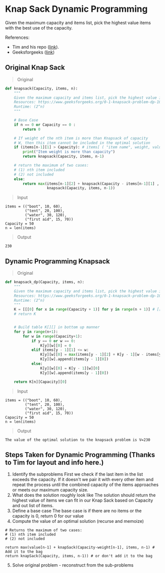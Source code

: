 # Knap Sack Dynamic Programming

Given the maximum capacity and items list, pick the highest value items with the best use of the capacity.

References:
* Tim and his repo ([link](https://github.com/daisukiyo/cs-2.2/blob/master/challenges/challenge-4/Part-1/README.md)).
* Geeksforgeeks ([link](https://www.geeksforgeeks.org/0-1-knapsack-problem-dp-10/))

## Original Knap Sack
> Original
```Python
def knapsack(Capacity, items, n):
    """
    Given the maximum capacity and items list, pick the highest value items with the best use of the capacity.
    Resources: https://www.geeksforgeeks.org/0-1-knapsack-problem-dp-10/
    Runtime: (2^n)
    """

    # Base Case
    if n == 0 or Capacity == 0 :
        return 0

    # If weight of the nth item is more than Knapsack of capacity
    # W, then this item cannot be included in the optimal solution
    if (items[n-1][1] > Capacity): # items[ ( "item name", weight, value ), ...]
        print("Item weight is more than capacity")
        return knapsack(Capacity, items, n-1)

    # return the maximum of two cases:
    # (1) nth item included
    # (2) not included
    else:
        return max(items[n-1][2] + knapsack(Capacity - items[n-1][1] , items, n-1),
                   knapsack(Capacity, items, n-1))
```
> Input
```
items = (("boot", 10, 60),
         ("tent", 20, 100),
         ("water", 30, 120),
         ("first aid", 15, 70))
Capacity = 50
n = len(items)
```

> Output
```
230
```

## Dynamic Programming Knapsack
> Original
```Python
def knapsack_dp(Capacity, items, n):
    """
    Given the maximum capacity and items list, pick the highest value items with the best use of the capacity. Using Dynamic programming.
    Resources: https://www.geeksforgeeks.org/0-1-knapsack-problem-dp-10/
    Runtime: (2^n)
    """
    K = [[[0] for x in range(Capacity + 1)] for y in range(n + 1)] # [[0, ...range(Capacity + 1)], ...range(n + 1)]
    # return K


    # Build table K[][] in bottom up manner
    for y in range(n+1):
        for w in range(Capacity+1):
            if y == 0 or w == 0:
                K[y][w][0] = 0
            elif items[y - 1][1] <= w:
                K[y][w][0] = max(items[y - 1][2] + K[y - 1][w - items[y-1][1]][0],  K[y-1][w][0])
                K[y][w].append(items[y - 1][0])
            else:
                K[y][w][0] = K[y - 1][w][0]
                K[y][w].append(items[y - 1][0])

    return K[n][Capacity][0]
```
> Input
```
items = (("boot", 10, 60),
         ("tent", 20, 100),
         ("water", 30, 120),
         ("first aid", 15, 70))
Capacity = 50
n = len(items)
```

> Output
```
The value of the optimal solution to the knapsack problem is V=230
```

## Steps Taken for Dynamic Programming (Thanks to Tim for layout and info here.)
1. Identify the subproblems
First we check if the last item in the list exceeds the capacity. If it doesn't we pair it with every other item and repeat the process until the combined capacity of the items approaches or meets our maximum capacity size.
1. What does the solution roughly look like
The solution should return the highest value of items we can fit in our Knap Sack based on Capacity and out list of items.
1. Define a base case
The base case is if there are no items or the capacity is 0, return 0 for our value
1. Compute the value of an optimal solution (recurse and memoize)
```
# Returns the maximum of two cases:
# (1) nth item included
# (2) not included

return max(value[n-1] + knapSack(Capacity-weight[n-1], items, n-1) # Add it to the bag
return knapSack(Capacity, items, n-1)) # or don't add it to the bag
```
5. Solve original problem - reconstruct from the sub-problems
